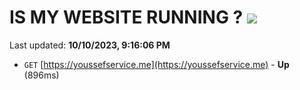 # IS MY WEBSITE RUNNING ? [![](https://img.shields.io/static/v1?label=Sponsor&message=%E2%9D%A4&logo=GitHub&color=%23fe8e86)](https://github.com/sponsors/<username>)

Last updated: **10/10/2023, 9:16:06 PM**

- `GET` [https://youssefservice.me](https://youssefservice.me) - **Up** (896ms)
